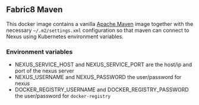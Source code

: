 ## Fabric8 Maven

This docker image contains a vanilla [Apache Maven](http://maven.apache.org/) image together with the necessary `~/.m2/settings.xml` configuration so that maven can connect to Nexus using Kubernetes environment variables.

### Environment variables

* NEXUS_SERVICE_HOST and NEXUS_SERVICE_PORT are the host/ip and port of the nexus server
* NEXUS_USERNAME and NEXUS_PASSWORD the user/password for nexus
* DOCKER_REGISTRY_USERNAME and DOCKER_REGISTRY_PASSWORD the user/password for `docker-registry`
